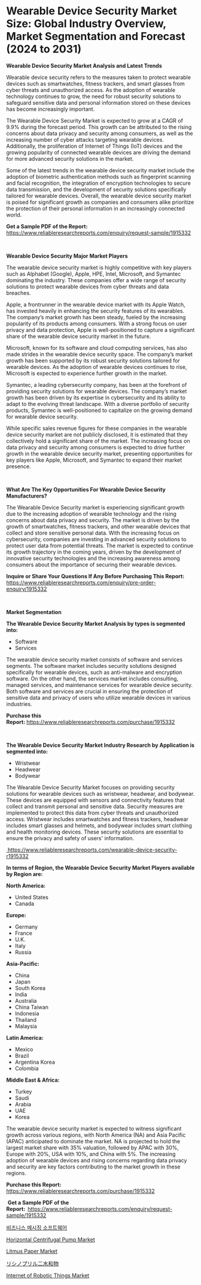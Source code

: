 <p><h1>Wearable Device Security Market Size: Global Industry Overview, Market Segmentation and Forecast (2024 to 2031)</h1></p><p><strong>Wearable Device Security Market Analysis and Latest Trends</strong></p>
<p><p>Wearable device security refers to the measures taken to protect wearable devices such as smartwatches, fitness trackers, and smart glasses from cyber threats and unauthorized access. As the adoption of wearable technology continues to grow, the need for robust security solutions to safeguard sensitive data and personal information stored on these devices has become increasingly important.</p><p>The Wearable Device Security Market is expected to grow at a CAGR of 9.9% during the forecast period. This growth can be attributed to the rising concerns about data privacy and security among consumers, as well as the increasing number of cyber attacks targeting wearable devices. Additionally, the proliferation of Internet of Things (IoT) devices and the growing popularity of connected wearable devices are driving the demand for more advanced security solutions in the market.</p><p>Some of the latest trends in the wearable device security market include the adoption of biometric authentication methods such as fingerprint scanning and facial recognition, the integration of encryption technologies to secure data transmission, and the development of security solutions specifically tailored for wearable devices. Overall, the wearable device security market is poised for significant growth as companies and consumers alike prioritize the protection of their personal information in an increasingly connected world.</p></p>
<p><strong>Get a Sample PDF of the Report:&nbsp;</strong> <a href="https://www.reliableresearchreports.com/enquiry/request-sample/1915332">https://www.reliableresearchreports.com/enquiry/request-sample/1915332</a></p>
<p>&nbsp;</p>
<p><strong>Wearable Device Security Major Market Players</strong></p>
<p><p>The wearable device security market is highly competitive with key players such as Alphabet (Google), Apple, HPE, Intel, Microsoft, and Symantec dominating the industry. These companies offer a wide range of security solutions to protect wearable devices from cyber threats and data breaches.</p><p>Apple, a frontrunner in the wearable device market with its Apple Watch, has invested heavily in enhancing the security features of its wearables. The company’s market growth has been steady, fueled by the increasing popularity of its products among consumers. With a strong focus on user privacy and data protection, Apple is well-positioned to capture a significant share of the wearable device security market in the future.</p><p>Microsoft, known for its software and cloud computing services, has also made strides in the wearable device security space. The company’s market growth has been supported by its robust security solutions tailored for wearable devices. As the adoption of wearable devices continues to rise, Microsoft is expected to experience further growth in the market.</p><p>Symantec, a leading cybersecurity company, has been at the forefront of providing security solutions for wearable devices. The company’s market growth has been driven by its expertise in cybersecurity and its ability to adapt to the evolving threat landscape. With a diverse portfolio of security products, Symantec is well-positioned to capitalize on the growing demand for wearable device security.</p><p>While specific sales revenue figures for these companies in the wearable device security market are not publicly disclosed, it is estimated that they collectively hold a significant share of the market. The increasing focus on data privacy and security among consumers is expected to drive further growth in the wearable device security market, presenting opportunities for key players like Apple, Microsoft, and Symantec to expand their market presence.</p></p>
<p>&nbsp;</p>
<p><strong>What Are The Key Opportunities For Wearable Device Security Manufacturers?</strong></p>
<p><p>The Wearable Device Security market is experiencing significant growth due to the increasing adoption of wearable technology and the rising concerns about data privacy and security. The market is driven by the growth of smartwatches, fitness trackers, and other wearable devices that collect and store sensitive personal data. With the increasing focus on cybersecurity, companies are investing in advanced security solutions to protect user data from potential threats. The market is expected to continue its growth trajectory in the coming years, driven by the development of innovative security technologies and the increasing awareness among consumers about the importance of securing their wearable devices.</p></p>
<p><strong>Inquire or Share Your Questions If Any Before Purchasing This Report:</strong> <a href="https://www.reliableresearchreports.com/enquiry/pre-order-enquiry/1915332">https://www.reliableresearchreports.com/enquiry/pre-order-enquiry/1915332</a></p>
<p>&nbsp;</p>
<p><strong>Market Segmentation</strong></p>
<p><strong>The Wearable Device Security Market Analysis by types is segmented into:</strong></p>
<p><ul><li>Software</li><li>Services</li></ul></p>
<p><p>The wearable device security market consists of software and services segments. The software market includes security solutions designed specifically for wearable devices, such as anti-malware and encryption software. On the other hand, the services market includes consulting, managed services, and maintenance services for wearable device security. Both software and services are crucial in ensuring the protection of sensitive data and privacy of users who utilize wearable devices in various industries.</p></p>
<p><strong>Purchase this Report:&nbsp;</strong><a href="https://www.reliableresearchreports.com/purchase/1915332">https://www.reliableresearchreports.com/purchase/1915332</a></p>
<p>&nbsp;</p>
<p><strong>The Wearable Device Security Market Industry Research by Application is segmented into:</strong></p>
<p><ul><li>Wristwear</li><li>Headwear</li><li>Bodywear</li></ul></p>
<p><p>The Wearable Device Security Market focuses on providing security solutions for wearable devices such as wristwear, headwear, and bodywear. These devices are equipped with sensors and connectivity features that collect and transmit personal and sensitive data. Security measures are implemented to protect this data from cyber threats and unauthorized access. Wristwear includes smartwatches and fitness trackers, headwear includes smart glasses and helmets, and bodywear includes smart clothing and health monitoring devices. These security solutions are essential to ensure the privacy and safety of users' information.</p></p>
<p><a href="https://www.reliableresearchreports.com/wearable-device-security-r1915332">&nbsp;https://www.reliableresearchreports.com/wearable-device-security-r1915332</a></p>
<p><strong>In terms of Region, the Wearable Device Security Market Players available by Region are:</strong></p>
<p>
    <p> <strong> North America: </strong>
        <ul>
            <li>United States</li>
            <li>Canada</li>
        </ul>
        </p> 
    <p> <strong> Europe: </strong>
        <ul>
            <li>Germany</li>
            <li>France</li>
            <li>U.K.</li>
            <li>Italy</li>
            <li>Russia</li>
        </ul>
        </p> 
    <p> <strong> Asia-Pacific: </strong>
        <ul>
            <li>China</li>
            <li>Japan</li>
            <li>South Korea</li>
            <li>India</li>
            <li>Australia</li>
            <li>China Taiwan</li>
            <li>Indonesia</li>
            <li>Thailand</li>
            <li>Malaysia</li>
        </ul>
        </p> 
    <p> <strong> Latin America: </strong>
        <ul>
            <li>Mexico</li>
            <li>Brazil</li>
            <li>Argentina Korea</li>
            <li>Colombia</li>
        </ul>
        </p> 
    <p> <strong> Middle East & Africa: </strong>
        <ul>
            <li>Turkey</li>
            <li>Saudi</li>
            <li>Arabia</li>
            <li>UAE</li>
            <li>Korea</li>
        </ul>
    </p>
    </p>
<p><p>The wearable device security market is expected to witness significant growth across various regions, with North America (NA) and Asia Pacific (APAC) anticipated to dominate the market. NA is projected to hold the largest market share with 35% valuation, followed by APAC with 30%, Europe with 20%, USA with 10%, and China with 5%. The increasing adoption of wearable devices and rising concerns regarding data privacy and security are key factors contributing to the market growth in these regions.</p></p>
<p><strong>Purchase this Report: </strong><a href="https://www.reliableresearchreports.com/purchase/1915332">https://www.reliableresearchreports.com/purchase/1915332</a></p>
<p>&nbsp;<strong>Get a Sample PDF of the Report:&nbsp;&nbsp;</strong><a href="https://www.reliableresearchreports.com/enquiry/request-sample/1915332">https://www.reliableresearchreports.com/enquiry/request-sample/1915332</a></p>
<p><strong></strong></p>
<p><p><a href="https://medium.com/@vlcostes/%EA%B8%80%EB%A1%9C%EB%B2%8C-%EB%B9%84%EC%A6%88%EB%8B%88%EC%8A%A4-%EB%A9%94%EC%8B%9C%EC%A7%95-%EC%86%8C%ED%94%84%ED%8A%B8%EC%9B%A8%EC%96%B4-%EC%82%B0%EC%97%85-%EC%97%B0%EA%B5%AC-%EB%B3%B4%EA%B3%A0%EC%84%9C-%EA%B2%BD%EC%9F%81-%ED%99%98%EA%B2%BD-%EC%8B%9C%EC%9E%A5-%EA%B7%9C%EB%AA%A8-%EC%A7%80%EC%97%AD-%EC%83%81%ED%99%A9-%EB%B0%8F-%EC%A0%84%EB%A7%9D-%EC%98%88%EC%B8%A1-2024%EB%85%84-2031%EB%85%84-da8ea5005686">비즈니스 메시징 소프트웨어</a></p><p><a href="https://medium.com/@vallieemard78/horizontal-centrifugal-pump-market-a-global-and-regional-analysis-focus-on-region-country-level-bfea3a04e94b">Horizontal Centrifugal Pump Market</a></p><p><a href="https://www.linkedin.com/pulse/litmus-paper-market-emerging-trends-future-prospects-period-from-gt2jc">Litmus Paper Market</a></p><p><a href="https://medium.com/@khkjaxbn36/%E3%83%AA%E3%82%B7%E3%83%8E%E3%83%97%E3%83%AA%E3%83%AB%E4%BA%8C%E6%B0%B4%E5%92%8C%E7%89%A9%E5%B8%82%E5%A0%B4%E3%81%AE%E5%8B%95%E5%90%91%E3%82%92%E6%8E%A2%E3%82%8B-165%E3%83%9A%E3%83%BC%E3%82%B8%E3%81%A7%E3%82%AB%E3%83%90%E3%83%BC%E3%81%95%E3%82%8C%E3%81%9F%E3%82%B0%E3%83%AD%E3%83%BC%E3%83%90%E3%83%AB%E3%83%88%E3%83%AC%E3%83%B3%E3%83%89%E3%81%A8%E5%B0%86%E6%9D%A5%E3%81%AE%E6%88%90%E9%95%B7%E5%B1%95%E6%9C%9B-2024%E5%B9%B4-2031%E5%B9%B4-ae97f5850077">リシノプリル二水和物</a></p><p><a href="https://github.com/sydneyHley85/Market-Research-Report-List-1/blob/main/internet-of-robotic-things-market.md">Internet of Robotic Things Market</a></p></p>